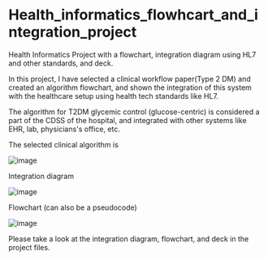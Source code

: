 # Health_informatics_flowhcart_and_integration_project
Health Informatics Project with a flowchart, integration diagram using HL7 and other standards, and deck.

In this project, I have selected a clinical workflow paper(Type 2 DM) and created an algorithm flowchart, and shown the integration of this system with the healthcare setup using health tech standards like HL7.

The algorithm for T2DM glycemic control (glucose-centric) is considered a part of the CDSS of the hospital, and integrated with other systems like EHR, lab, physicians's office, etc.

The selected clinical algorithm is 

![image](https://github.com/user-attachments/assets/888615ee-5bb9-4032-918d-151365d80159)

Integration diagram 

![image](https://github.com/user-attachments/assets/bdd371e6-a391-40f7-a81a-0f9d835ed3fc)


Flowchart (can also be a pseudocode)

![image](https://github.com/user-attachments/assets/83aec2c4-6239-4e99-9b4d-c203bd91c610)


Please take a look at the integration diagram, flowchart, and deck in the project files.
